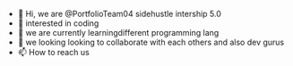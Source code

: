 - 👋 Hi, we are @PortfolioTeam04 sidehustle intership 5.0
- 👀 interested in coding
- 🌱 we are currently learningdifferent programming lang
- 💞️ we looking looking to collaborate with each others and also dev gurus
- 📫 How to reach us 

<!---
PortfolioTeam04/PortfolioTeam04 is a ✨ special ✨ repository because its `README.md` (this file) appears on your GitHub profile.
You can click the Preview link to take a look at your changes.
--->
